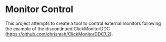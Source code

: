 # Monitor Control
This project attempts to create a tool to control external monitors following the example of the discontinued ClickMonitorDDC (https://github.com/chrismah/ClickMonitorDDC7.2).
